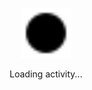 <div align="center">
	<br>
	<br><br>
	<br><br>
	<br>
	<img src="https://raw.githubusercontent.com/arzzen/arzzen/svg/svg.svg" width="80" height="80">
	<p>Loading activity...</p>
	<br>
	<br><br>
	<br><br>
	<br>
</div>
